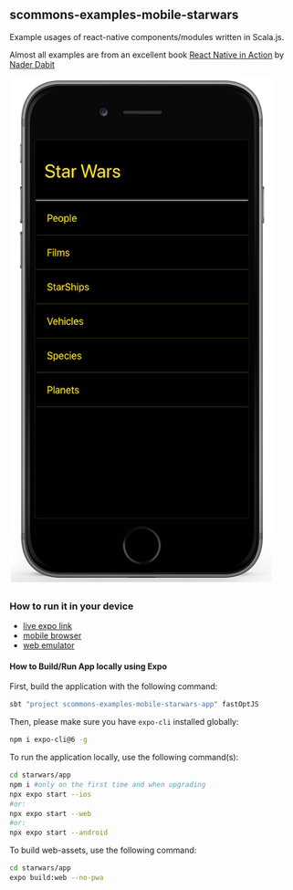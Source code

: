 
## scommons-examples-mobile-starwars
Example usages of react-native components/modules written in Scala.js.

Almost all examples are from an excellent book [React Native in Action](https://www.manning.com/books/react-native-in-action) by [Nader Dabit](https://github.com/dabit3)

![StarWarsApp](../../docs/images/StarWarsApp.png)

### How to run it in your device

* [live expo link](https://expo.io/@viktorpodzigun/starwars)
* [mobile browser](https://scommons.github.io/scommons-examples-mobile/starwars.html)
* [web emulator](https://scommons.github.io/scommons-examples-mobile/starwars.browser.html)

#### How to Build/Run App locally using Expo

First, build the application with the following command:
```bash
sbt "project scommons-examples-mobile-starwars-app" fastOptJS
```

Then, please make sure you have `expo-cli` installed globally:
```bash
npm i expo-cli@6 -g
```

To run the application locally, use the following command(s):
```bash
cd starwars/app
npm i #only on the first time and when upgrading
npx expo start --ios
#or:
npx expo start --web
#or:
npx expo start --android
```

To build web-assets, use the following command:
```bash
cd starwars/app
expo build:web --no-pwa
```
